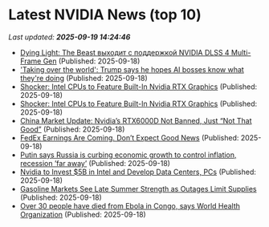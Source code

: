 # Latest NVIDIA News (top 10)
_Last updated: **2025-09-19 14:24:46**_

- [Dying Light: The Beast выходит с поддержкой NVIDIA DLSS 4 Multi-Frame Gen](https://overclockers.ru/blog/Scorpion81/show/239081/Dying-Light-The-Beast-vyhodit-s-podderzhkoj-NVIDIA-DLSS-4-Multi-Frame-Gen) (Published: 2025-09-18)
- ['Taking over the world': Trump says he hopes AI bosses know what they're doing](https://www.channelnewsasia.com/business/taking-over-world-trump-says-he-hopes-ai-bosses-know-what-theyre-doing-5356621) (Published: 2025-09-18)
- [Shocker: Intel CPUs to Feature Built-In Nvidia RTX Graphics](https://me.pcmag.com/en/processors/32312/shocker-intel-cpus-to-feature-built-in-nvidia-rtx-graphics) (Published: 2025-09-18)
- [Shocker: Intel CPUs to Feature Built-In Nvidia RTX Graphics](https://uk.pcmag.com/processors/160137/shocker-intel-cpus-to-feature-built-in-nvidia-rtx-graphics) (Published: 2025-09-18)
- [China Market Update: Nvidia’s RTX6000D Not Banned, Just “Not That Good”](https://www.forbes.com/sites/brendanahern/2025/09/18/china-market-update-nvidias-rtx6000d-not-banned-just-not-that-good/) (Published: 2025-09-18)
- [FedEx Earnings Are Coming. Don’t Expect Good News](https://biztoc.com/x/39b3c190d1428bb2) (Published: 2025-09-18)
- [Putin says Russia is curbing economic growth to control inflation, recession ’far away’](https://biztoc.com/x/c0b50b848a9a84d1) (Published: 2025-09-18)
- [Nvidia to Invest $5B in Intel and Develop Data Centers, PCs](https://biztoc.com/x/9e70edcfe9adc38c) (Published: 2025-09-18)
- [Gasoline Markets See Late Summer Strength as Outages Limit Supplies](https://biztoc.com/x/011dfe0bc90c051b) (Published: 2025-09-18)
- [Over 30 people have died from Ebola in Congo, says World Health Organization](https://biztoc.com/x/181226021f175744) (Published: 2025-09-18)
